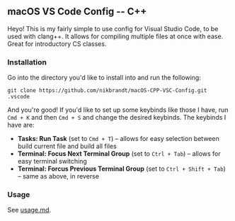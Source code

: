 macOS VS Code Config -- C++
---

Heyo! This is my fairly simple to use config for Visual Studio Code, to be used with clang++. It allows for compiling multiple files at once with ease. Great for introductory CS classes.

### Installation

Go into the directory you'd like to install into and run the following:

```
git clone https://github.com/nikbrandt/macOS-CPP-VSC-Config.git .vscode
```

And you're good! If you'd like to set up some keybinds like those I have, run `Cmd + K` and then `Cmd + S` and change the desired keybinds. The keybinds I have are:
 - **Tasks: Run Task** (set to `Cmd + T`) – allows for easy selection between build current file and build all files
 - **Terminal: Focus Next Terminal Group** (set to `Ctrl + Tab`) – allows for easy terminal switching
 - **Terminal: Forcus Previous Terminal Group** (set to `Ctrl + Shift + Tab`) – same as above, in reverse

### Usage

See [usage.md](./usage.md).